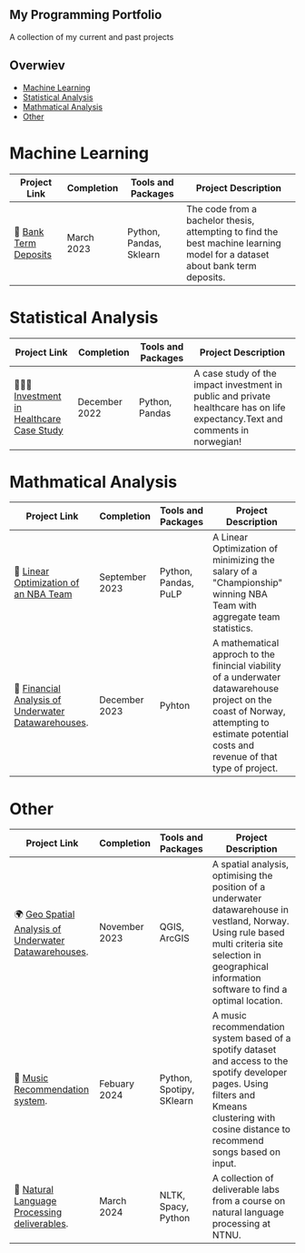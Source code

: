 ## My Programming Portfolio
A collection of my current and past projects

## Overwiev
- [Machine Learning](#Machine-Learning)
- [Statistical Analysis](#Statistical-Analysis)
- [Mathmatical Analysis](#Mathmatical-Analysis)
- [Other](#Other)


# Machine Learning
| Project Link | Completion | Tools and Packages | Project Description | 
|---|---|---|---|
|🏦 [Bank Term Deposits](https://github.com/MarcusHjertaas/Macine-Learning/blob/main/Bachelor%20code%20full.ipynb) | March 2023 |Python, Pandas, Sklearn | The code from a bachelor thesis, attempting to find the best machine learning model for a dataset about bank term deposits. |



# Statistical Analysis
| Project Link | Completion | Tools and Packages | Project Description | 
|---|---|---|---|
|👩🏻‍⚕️ [Investment in Healthcare Case Study](https://github.com/MarcusHjertaas/Statistical-Analysis/blob/main/Anvendt%20Eksamen.ipynb) | December 2022 |Python, Pandas| A case study of the impact investment in public and private healthcare has on life expectancy.Text and comments in norwegian!|



# Mathmatical Analysis
| Project Link | Completion | Tools and Packages | Project Description | 
|---|---|---|---|
| 🏀 [Linear Optimization of an NBA Team](https://github.com/MarcusHjertaas/Mathmatical-Analysis/blob/main/NBA%20Team%20Optimization.ipynb) | September 2023 |Python, Pandas, PuLP| A Linear Optimization of minimizing the salary of a "Championship" winning NBA Team with aggregate team statistics. |
|  :money_with_wings: [Financial Analysis of Underwater Datawarehouses](https://github.com/MarcusHjertaas/Mathmatical-Analysis/blob/main/AppliedMathematics%20(2).pdf). | December 2023 | Pyhton | A mathematical approch to the finincial viability of a underwater datawarehouse project on the coast of Norway, attempting to estimate potential costs and revenue of that type of project. |

# Other
| Project Link | Completion | Tools and Packages | Project Description | 
|---|---|---|---|
| :earth_africa: [Geo Spatial Analysis of Underwater Datawarehouses](https://github.com/MarcusHjertaas/Other-projects/blob/main/reportAppliedDataScience.pdf). | November 2023 | QGIS, ArcGIS | A spatial analysis, optimising the position of a underwater datawarehouse in vestland, Norway. Using rule based multi criteria site selection in geographical information software to find a optimal location. |
| :musical_score: [Music Recommendation system](https://github.com/MarcusHjertaas/Other-projects/blob/main/music%20recommendation%20system_git.ipynb). | Febuary 2024 | Python, Spotipy, SKlearn | A music recommendation system based of a spotify dataset and access to the spotify developer pages. Using filters and Kmeans clustering with cosine distance to recommend songs based on input. |
| :page_facing_up: [Natural Language Processing deliverables](https://github.com/MarcusHjertaas/Other-projects/tree/main/Labber). | March 2024 | NLTK, Spacy, Python | A collection of deliverable labs from a course on natural language processing at NTNU. |
